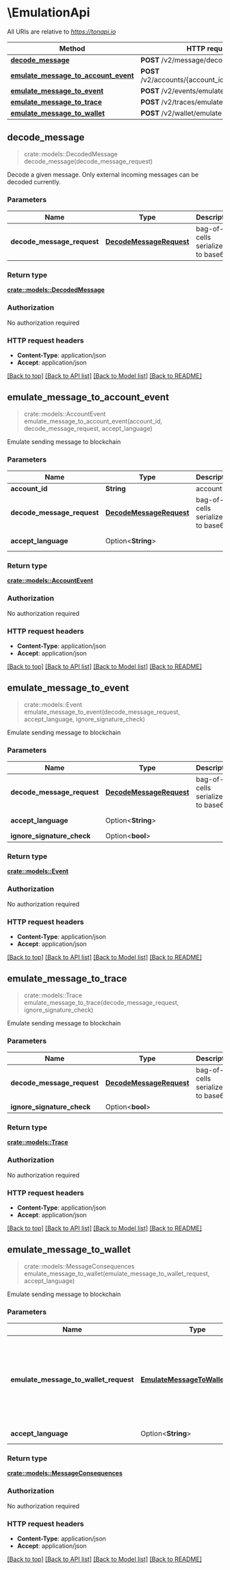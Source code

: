 # \EmulationApi

All URIs are relative to *https://tonapi.io*

Method | HTTP request | Description
------------- | ------------- | -------------
[**decode_message**](EmulationApi.md#decode_message) | **POST** /v2/message/decode | 
[**emulate_message_to_account_event**](EmulationApi.md#emulate_message_to_account_event) | **POST** /v2/accounts/{account_id}/events/emulate | 
[**emulate_message_to_event**](EmulationApi.md#emulate_message_to_event) | **POST** /v2/events/emulate | 
[**emulate_message_to_trace**](EmulationApi.md#emulate_message_to_trace) | **POST** /v2/traces/emulate | 
[**emulate_message_to_wallet**](EmulationApi.md#emulate_message_to_wallet) | **POST** /v2/wallet/emulate | 



## decode_message

> crate::models::DecodedMessage decode_message(decode_message_request)


Decode a given message. Only external incoming messages can be decoded currently.

### Parameters


Name | Type | Description  | Required | Notes
------------- | ------------- | ------------- | ------------- | -------------
**decode_message_request** | [**DecodeMessageRequest**](DecodeMessageRequest.md) | bag-of-cells serialized to base64 | [required] |

### Return type

[**crate::models::DecodedMessage**](DecodedMessage.md)

### Authorization

No authorization required

### HTTP request headers

- **Content-Type**: application/json
- **Accept**: application/json

[[Back to top]](#) [[Back to API list]](../README.md#documentation-for-api-endpoints) [[Back to Model list]](../README.md#documentation-for-models) [[Back to README]](../README.md)


## emulate_message_to_account_event

> crate::models::AccountEvent emulate_message_to_account_event(account_id, decode_message_request, accept_language)


Emulate sending message to blockchain

### Parameters


Name | Type | Description  | Required | Notes
------------- | ------------- | ------------- | ------------- | -------------
**account_id** | **String** | account ID | [required] |
**decode_message_request** | [**DecodeMessageRequest**](DecodeMessageRequest.md) | bag-of-cells serialized to base64 | [required] |
**accept_language** | Option<**String**> |  |  |[default to en]

### Return type

[**crate::models::AccountEvent**](AccountEvent.md)

### Authorization

No authorization required

### HTTP request headers

- **Content-Type**: application/json
- **Accept**: application/json

[[Back to top]](#) [[Back to API list]](../README.md#documentation-for-api-endpoints) [[Back to Model list]](../README.md#documentation-for-models) [[Back to README]](../README.md)


## emulate_message_to_event

> crate::models::Event emulate_message_to_event(decode_message_request, accept_language, ignore_signature_check)


Emulate sending message to blockchain

### Parameters


Name | Type | Description  | Required | Notes
------------- | ------------- | ------------- | ------------- | -------------
**decode_message_request** | [**DecodeMessageRequest**](DecodeMessageRequest.md) | bag-of-cells serialized to base64 | [required] |
**accept_language** | Option<**String**> |  |  |[default to en]
**ignore_signature_check** | Option<**bool**> |  |  |

### Return type

[**crate::models::Event**](Event.md)

### Authorization

No authorization required

### HTTP request headers

- **Content-Type**: application/json
- **Accept**: application/json

[[Back to top]](#) [[Back to API list]](../README.md#documentation-for-api-endpoints) [[Back to Model list]](../README.md#documentation-for-models) [[Back to README]](../README.md)


## emulate_message_to_trace

> crate::models::Trace emulate_message_to_trace(decode_message_request, ignore_signature_check)


Emulate sending message to blockchain

### Parameters


Name | Type | Description  | Required | Notes
------------- | ------------- | ------------- | ------------- | -------------
**decode_message_request** | [**DecodeMessageRequest**](DecodeMessageRequest.md) | bag-of-cells serialized to base64 | [required] |
**ignore_signature_check** | Option<**bool**> |  |  |

### Return type

[**crate::models::Trace**](Trace.md)

### Authorization

No authorization required

### HTTP request headers

- **Content-Type**: application/json
- **Accept**: application/json

[[Back to top]](#) [[Back to API list]](../README.md#documentation-for-api-endpoints) [[Back to Model list]](../README.md#documentation-for-models) [[Back to README]](../README.md)


## emulate_message_to_wallet

> crate::models::MessageConsequences emulate_message_to_wallet(emulate_message_to_wallet_request, accept_language)


Emulate sending message to blockchain

### Parameters


Name | Type | Description  | Required | Notes
------------- | ------------- | ------------- | ------------- | -------------
**emulate_message_to_wallet_request** | [**EmulateMessageToWalletRequest**](EmulateMessageToWalletRequest.md) | bag-of-cells serialized to base64 and additional parameters to configure emulation | [required] |
**accept_language** | Option<**String**> |  |  |[default to en]

### Return type

[**crate::models::MessageConsequences**](MessageConsequences.md)

### Authorization

No authorization required

### HTTP request headers

- **Content-Type**: application/json
- **Accept**: application/json

[[Back to top]](#) [[Back to API list]](../README.md#documentation-for-api-endpoints) [[Back to Model list]](../README.md#documentation-for-models) [[Back to README]](../README.md)

